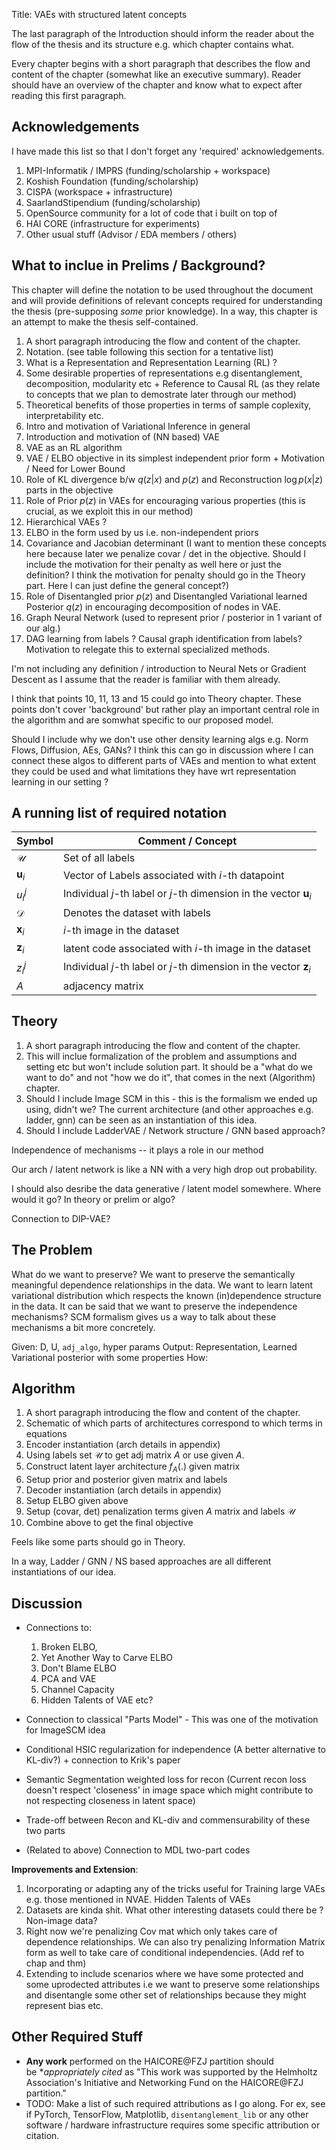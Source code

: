 Title: VAEs with structured latent concepts

The last paragraph of the Introduction should inform the reader  about the flow of the thesis and its structure e.g. which chapter contains what.

Every chapter begins with a short paragraph that describes the flow and content of the chapter (somewhat like an executive summary). Reader should have an overview of the chapter and know what to expect after reading this first paragraph.

## Acknowledgements

I have made this list so that I don't forget any 'required' acknowledgements.

1. MPI-Informatik / IMPRS (funding/scholarship + workspace)
2. Koshish Foundation (funding/scholarship)
3. CISPA (workspace + infrastructure)
4. SaarlandStipendium (funding/scholarship)
5. OpenSource community for a lot of code that i built on top of
6. HAI CORE (infrastructure for experiments)
7. Other usual stuff (Advisor / EDA members / others)

## What to inclue in Prelims / Background?

 This chapter will define the notation to be used throughout the document and will provide definitions of relevant concepts required for understanding the thesis (pre-supposing _some_ prior knowledge). In a way, this chapter is an attempt to make the thesis self-contained.
 
1. A short paragraph introducing the flow and content of the chapter.
2. Notation. (see table following this section for a tentative list)
3. What is a Representation and Representation Learning (RL) ?
4. Some desirable properties of representations e.g disentanglement, decomposition, modularity etc + Reference to Causal RL (as they relate to concepts that we plan to demostrate later through our method)
5. Theoretical benefits of those properties in terms of sample coplexity, interpretability etc.
6. Intro and motivation of Variational Inference in general
7. Introduction and motivation of (NN based) VAE
8. VAE as an RL algorithm
9. VAE / ELBO objective in its simplest independent prior form + Motivation / Need for Lower Bound
10. Role of KL divergence b/w $q(z \vert x)$ and $p(z)$ and Reconstruction $\log p(x \vert z)$ parts in the objective
11. Role of Prior $p(z)$ in VAEs for encouraging various properties (this is crucial, as we exploit this in our method)
12. Hierarchical VAEs ?
13. ELBO in the form used by us i.e. non-independent priors
14. Covariance and Jacobian determinant (I want to mention these concepts here because later we penalize covar / det in the objective. Should I include the motivation for their penalty as well here or just the definition? I think the motivation for penalty should go in the Theory part. Here I can just define the general concept?)
15. Role of Disentangled prior $p(z)$ and Disentangled Variational learned Posterior $q(z)$  in encouraging decomposition of nodes in VAE.
16. Graph Neural Network (used to represent prior / posterior in 1 variant of our alg.)
17. DAG learning from labels ? Causal graph identification from labels? Motivation to relegate this to external specialized methods.

I'm not including any definition / introduction to Neural Nets or Gradient Descent as I assume that the reader is familiar with them already.

I think that points 10, 11, 13 and 15 could go into Theory chapter. These points don't cover 'background' but rather play an important central role in the algorithm and are somwhat specific to our proposed model.

Should I include why we don't use other density learning algs e.g. Norm Flows, Diffusion, AEs, GANs? I think this can go in discussion where I can connect these algos to different parts of VAEs and mention to what extent they could be used and what limitations they have wrt representation learning in our setting ?

## A running list of required notation

| Symbol | Comment / Concept |
|--------|------------|
| $\mathcal{U}$ | Set of all labels |
| $\textbf{u}_i$ | Vector of Labels associated with $i$-th datapoint |
| $u_i^j$ | Individual $j$-th label or $j$-th dimension in the vector $\textbf{u}_i$ |
| $\mathcal{D}$ | Denotes the dataset with labels |
| $\textbf{x}_i$ | $i$-th image in the dataset|
| $\textbf{z}_i$ | latent code associated with $i$-th image in the dataset|
| $z_i^j$ | Individual $j$-th label or $j$-th dimension in the vector $\textbf{z}_i$ |
| $A$ | adjacency matrix |

## Theory

1. A short paragraph introducing the flow and content of the chapter.
2. This will inclue formalization of the problem and assumptions and setting etc but won't include solution part. It should be a "what do we want to do" and not "how we do it", that comes in the next (Algorithm) chapter.
3. Should I include Image SCM in this - this is the formalism we ended up using, didn't we? The current architecture (and other approaches e.g. ladder, gnn) can be seen as an instantiation of this idea.
4. Should I include LadderVAE / Network structure / GNN based approach? 

Independence of mechanisms -- it plays a role in our method

Our arch / latent network is like a NN with a very high drop out probability. 

I should also desribe the data generative / latent model somewhere. Where would it go? In theory or prelim or algo?

Connection to DIP-VAE?
## The Problem

What do we want to preserve? We want to preserve the semantically meaningful dependence relationships in the data.
We want to learn latent variational distribution which respects the known (in)dependence structure in the data.
It can be said that we want to preserve the independence mechanisms? SCM formalism gives us a way to talk about these mechanisms a bit more concretely.

Given: D, U, `adj_algo`, hyper params
Output: Representation, Learned Variational posterior with some properties
How:

## Algorithm

1. A short paragraph introducing the flow and content of the chapter.
2. Schematic of which parts of architectures correspond to which terms in equations
3. Encoder instantiation (arch details in appendix)
4. Using labels set  $\mathcal{U}$ to get adj matrix $A$ or use given $A$.
5. Construct latent layer architecture $f_A(.)$ given matrix
6. Setup prior and posterior given matrix and labels
7. Decoder instantiation (arch details in appendix)
8. Setup ELBO given above 
9. Setup (covar, det) penalization terms given $A$ matrix and labels $\mathcal{U}$
10. Combine above to get the final objective

Feels like some parts should go in Theory.

In a way, Ladder / GNN / NS based approaches are all different instantiations of our idea.

## Discussion

- Connections to:
	1. Broken ELBO, 
	2. Yet Another Way to Carve ELBO
	3. Don't Blame ELBO
	4. PCA and VAE
	5. Channel Capacity
	6. Hidden Talents of VAE etc?

- Connection to classical "Parts Model" - This was one of the motivation for ImageSCM idea
- Conditional HSIC regularization for independence (A better alternative to KL-div?) + connection to Krik's paper
- Semantic Segmentation weighted loss for recon (Current recon loss doesn't respect 'closeness' in image space which might contribute to not respecting closeness in latent space)
- Trade-off between Recon and KL-div and commensurability of these two parts
- (Related to above) Connection to MDL two-part codes

**Improvements and Extension**: 
1. Incorporating or adapting any of the tricks useful for Training large VAEs e.g. those mentioned in NVAE. Hidden Talents of VAEs
2. Datasets are kinda shit. What other interesting datasets could there be ? Non-image data?
3. Right now we're penalizing Cov mat which only takes care of dependence relationships. We can also try penalizing Information Matrix form as well to take care of conditional independencies. (Add ref to chap and thm)
4. Extending to include scenarios where we have some protected and some uprodected attributes i.e we want to preserve some relationships and disentangle some other set of relationships because they might represent bias etc.

## Other Required Stuff

- **Any work** performed on the HAICORE@FZJ partition should be **appropriately cited* as "This work was supported by the Helmholtz Association's Initiative and Networking Fund on the HAICORE@FZJ partition."
- TODO: Make a list of such required attributions as I go along. For ex, see if PyTorch, TensorFlow, Matplotlib, `disentanglement_lib` or any other software / hardware infrastructure requires some specific attribution or citation.
